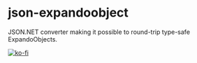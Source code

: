 # json-expandoobject
JSON.NET converter making it possible to round-trip type-safe ExpandoObjects.

[![ko-fi](https://www.ko-fi.com/img/githubbutton_sm.svg)](https://ko-fi.com/I3I1VA18)
